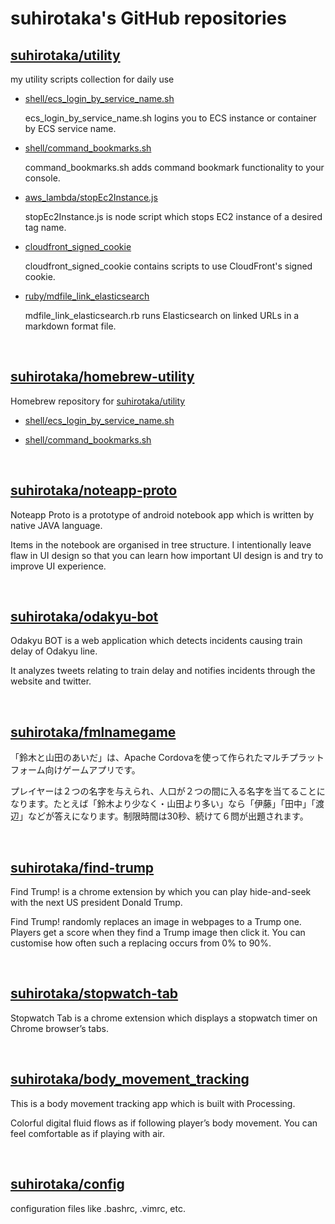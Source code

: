 # suhirotaka's GitHub repositories

## [suhirotaka/utility](https://github.com/suhirotaka/utility)
my utility scripts collection for daily use

- [shell/ecs_login_by_service_name.sh](https://github.com/suhirotaka/utility/blob/master/README.md#item1)

  ecs_login_by_service_name.sh logins you to ECS instance or container by ECS service name.

- [shell/command_bookmarks.sh](https://github.com/suhirotaka/utility/blob/master/README.md#item2)

  command_bookmarks.sh adds command bookmark functionality to your console.

- [aws_lambda/stopEc2Instance.js](https://github.com/suhirotaka/utility/blob/master/README.md#item3)

  stopEc2Instance.js is node script which stops EC2 instance of a desired tag name.

- [cloudfront_signed_cookie](https://github.com/suhirotaka/utility/blob/master/README.md#item4)

  cloudfront_signed_cookie contains scripts to use CloudFront's signed cookie.

- [ruby/mdfile_link_elasticsearch](https://github.com/suhirotaka/utility/blob/master/README.md#item5) 

  mdfile_link_elasticsearch.rb runs Elasticsearch on linked URLs in a markdown format file.

<br />

## [suhirotaka/homebrew-utility](https://github.com/suhirotaka/homebrew-utility)
Homebrew repository for [suhirotaka/utility](https://github.com/suhirotaka/utility)

- [shell/ecs_login_by_service_name.sh](https://github.com/suhirotaka/utility/blob/master/README.md#item1)

- [shell/command_bookmarks.sh](https://github.com/suhirotaka/utility/blob/master/README.md#item2)

<br />

## [suhirotaka/noteapp-proto](https://github.com/suhirotaka/noteapp-proto)
Noteapp Proto is a prototype of android notebook app which is written by native JAVA language.

Items in the notebook are organised in tree structure. I intentionally leave flaw in UI design so that you can learn how important UI design is and try to improve UI experience.

<br />

## [suhirotaka/odakyu-bot](https://github.com/suhirotaka/odakyu-bot)
Odakyu BOT is a web application which detects incidents causing train delay of Odakyu line. 

It analyzes tweets relating to train delay and notifies incidents through the website and twitter.

<br />

## [suhirotaka/fmlnamegame](https://github.com/suhirotaka/fmlnamegame)
「鈴木と山田のあいだ」は、Apache Cordovaを使って作られたマルチプラットフォーム向けゲームアプリです。

プレイヤーは２つの名字を与えられ、人口が２つの間に入る名字を当てることになります。たとえば「鈴木より少なく・山田より多い」なら「伊藤」「田中」「渡辺」などが答えになります。制限時間は30秒、続けて６問が出題されます。

<br />

## [suhirotaka/find-trump](https://github.com/suhirotaka/find-trump)
Find Trump! is a chrome extension by which you can play hide-and-seek with the next US president Donald Trump.

Find Trump! randomly replaces an image in webpages to a Trump one. Players get a score when they find a Trump image then click it. You can customise how often such a replacing occurs from 0% to 90%.

<br />

## [suhirotaka/stopwatch-tab](https://github.com/suhirotaka/stopwatch-tab)
Stopwatch Tab is a chrome extension which displays a stopwatch timer on Chrome browser’s tabs.

<br />

## [suhirotaka/body_movement_tracking](https://github.com/suhirotaka/body_movement_tracking)
This is a body movement tracking app which is built with Processing.

Colorful digital fluid flows as if following player’s body movement. You can feel comfortable as if playing with air.

<br />

## [suhirotaka/config](https://github.com/suhirotaka/config)
configuration files like .bashrc, .vimrc, etc.
